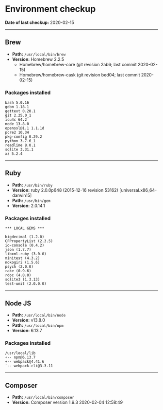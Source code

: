 # Environment checkup

**Date of last checkup:** 2020-02-15

---

## Brew

-   **Path:** `/usr/local/bin/brew`
-   **Version:** Homebrew 2.2.5
    -   Homebrew/homebrew-core (git revision 2ab6; last commit 2020-02-15)
    -   Homebrew/homebrew-cask (git revision bed04; last commit 2020-02-15)

### Packages installed

```
bash 5.0.16
gdbm 1.18.1
gettext 0.20.1
git 2.25.0_1
icu4c 64.2
node 13.8.0
openssl@1.1 1.1.1d
pcre2 10.34
pkg-config 0.29.2
python 3.7.6_1
readline 8.0.1
sqlite 3.31.1
xz 5.2.4
```

---

## Ruby

-   **Path:** `/usr/bin/ruby`
-   **Version:** ruby 2.0.0p648 (2015-12-16 revision 53162) [universal.x86_64-darwin15]
-   **Path:** `/usr/bin/gem`
-   **Version:** 2.0.14.1

### Packages installed

```
*** LOCAL GEMS ***

bigdecimal (1.2.0)
CFPropertyList (2.3.5)
io-console (0.4.2)
json (1.7.7)
libxml-ruby (3.0.0)
minitest (4.3.2)
nokogiri (1.5.6)
psych (2.0.0)
rake (0.9.6)
rdoc (4.0.0)
sqlite3 (1.3.13)
test-unit (2.0.0.0)
```

---

## Node JS

-   **Path:** `/usr/local/bin/node`
-   **Version:** v13.8.0
-   **Path:** `/usr/local/bin/npm`
-   **Version:** 6.13.7

### Packages installed

```
/usr/local/lib
+-- npm@6.13.7
+-- webpack@4.41.6
`-- webpack-cli@3.3.11
```

---

## Composer

-   **Path:** `/usr/local/bin/composer`
-   **Version:** Composer version 1.9.3 2020-02-04 12:58:49
